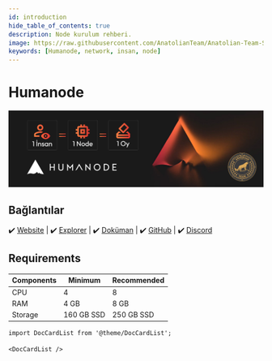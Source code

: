```yaml
---
id: introduction
hide_table_of_contents: true
description: Node kurulum rehberi.
image: https://raw.githubusercontent.com/AnatolianTeam/Anatolian-Team-Services/main/i18n/tr/docusaurus-plugin-content-docs/current/Mainnet/Humanode/img/Humanode-Service-Cover.jpg
keywords: [Humanode, network, insan, node]
---
```

# Humanode

![Humanode](./img/Humanode-Service.jpg)

## Bağlantılar
 ✔️ [Website](https://humanode.io/) |
 ✔️ [Explorer](https://polkadot.js.org/apps/?rpc=wss%3A%2F%2Fexplorer-rpc-ws.mainnet.stages.humanode.io#/explorer) |
 ✔️ [Doküman](https://gitbook.humanode.io/docs) |
 ✔️ [GitHub](https://github.com/humanode-network) |
 ✔️ [Discord](https://discord.gg/humanode-819836895739248700)


## Requirements
| Components | Minimum | **Recommended** |
| ------------ | ------------ | ------------ |
| CPU |	4 | 8 |
| RAM	| 4 GB | 8 GB |
| Storage	| 160 GB SSD | 250 GB SSD | 

```mdx-code-block
import DocCardList from '@theme/DocCardList';

<DocCardList />
```
